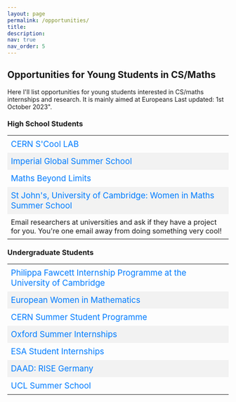 ```yaml
---
layout: page
permalink: /opportunities/
title: 
description: 
nav: true
nav_order: 5
---
```


<style>
    .opportunities-table {
        width: 100%;
        border-collapse: collapse;
    }

    .opportunities-table th, .opportunities-table td {
        text-align: left;
        padding: 8px;
    }

    .opportunities-table tr:nth-child(even) {
        background-color: #f2f2f2;
    }

    .opportunity-link {
        font-size: 14pt;
        color: #007bff;
        text-decoration: none;
    }

    .opportunity-link:hover {
        text-decoration: underline;
    }

    .section-header {
        margin-top: 20px;
        margin-bottom: 10px;
    }
</style>

<h2>Opportunities for Young Students in CS/Maths</h2>
<p>Here I'll list opportunities for young students interested in CS/maths internships and research. It is mainly aimed at Europeans Last updated: 1st October 2023".</p>

<h3 class="section-header">High School Students</h3>
<table class="opportunities-table">
<tbody>
<tr>
    <td><a href="https://cernscool.web.cern.ch/" class="opportunity-link">CERN S'Cool LAB</a></td>
</tr>
<tr>
    <td><a href="http://www.imperial.ac.uk/global-summer-school/" class="opportunity-link">Imperial Global Summer School</a></td>
</tr>
<tr>
    <td><a href="https://mathsbeyondlimits.eu/" class="opportunity-link">Maths Beyond Limits</a></td>
</tr>
<tr>
    <td><a href="https://www.maths.cam.ac.uk/women-maths-summer-school" class="opportunity-link">St John's, University of Cambridge: Women in Maths Summer School</a></td>
</tr>
<tr>
    <td>Email researchers at universities and ask if they have a project for you. You're one email away from doing something very cool!</td>
</tr>
</tbody>
</table>

<h3 class="section-header">Undergraduate Students</h3>
<table class="opportunities-table">
<tbody>
<tr>
    <td><a href="https://www.maths.cam.ac.uk/undergrad/admissions/summer-internships" class="opportunity-link">Philippa Fawcett Internship Programme at the University of Cambridge</a></td>
</tr>
<tr>
    <td><a href="https://www.europeanwomeninmaths.org/" class="opportunity-link">European Women in Mathematics</a></td>
</tr>
<tr>
    <td><a href="https://summer-student.web.cern.ch/" class="opportunity-link">CERN Summer Student Programme</a></td>
</tr>
<tr>
    <td><a href="https://www.maths.ox.ac.uk/study-here/undergraduate-study/internships" class="opportunity-link">Oxford Summer Internships</a></td>
</tr>
<tr>
    <td><a href="https://www.esa.int/Education/ESA_Academy/Student_Internships" class="opportunity-link">ESA Student Internships</a></td>
</tr>
<tr>
    <td><a href="https://www.daad.de/rise/en/rise-germany/" class="opportunity-link">DAAD: RISE Germany</a></td>
</tr>
<tr>
    <td><a href="https://www.ucl.ac.uk/prospective-students/international/ucl-summer-school" class="opportunity-link">UCL Summer School</a></td>
</tr>
</tbody>
</table>
